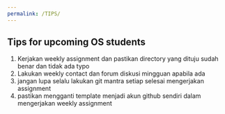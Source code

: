 ```yaml
---
permalink: /TIPS/
---
```


## Tips for upcoming OS students

1. Kerjakan weekly assignment dan pastikan directory yang dituju sudah benar dan tidak ada typo
2. Lakukan weekly contact dan forum diskusi mingguan apabila ada
3. jangan lupa selalu lakukan git mantra setiap selesai mengerjakan assignment
4. pastikan mengganti template menjadi akun github sendiri dalam mengerjakan weekly assignment

